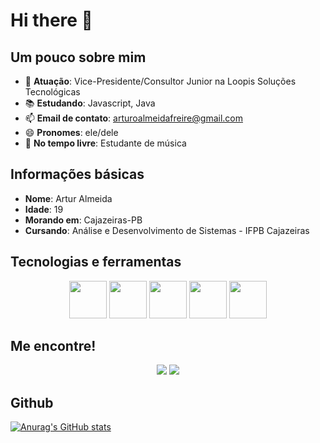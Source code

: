 # Hi there 👋

## Um pouco sobre mim

- 🔭 **Atuação**: Vice-Presidente/Consultor Junior na Loopis Soluções Tecnológicas
- 📚 **Estudando**: Javascript, Java
- 📫 **Email de contato**: arturoalmeidafreire@gmail.com
- 😄 **Pronomes**: ele/dele
- 🎸 **No tempo livre**: Estudante de música

## Informações básicas

- **Nome**: Artur Almeida
- **Idade**: 19
- **Morando em**: Cajazeiras-PB
- **Cursando**: Análise e Desenvolvimento de Sistemas - IFPB Cajazeiras

## Tecnologias e ferramentas

<div align="center">
  <img width="60" src="https://cdn.jsdelivr.net/gh/devicons/devicon/icons/html5/html5-original-wordmark.svg" />
  <img width="60" src="https://cdn.jsdelivr.net/gh/devicons/devicon/icons/css3/css3-original-wordmark.svg" />
  <img width="60" src="https://cdn.jsdelivr.net/gh/devicons/devicon/icons/javascript/javascript-original.svg" />
  <img width="60" src="https://cdn.jsdelivr.net/gh/devicons/devicon/icons/git/git-original.svg" />
  <img width="60" src="https://cdn.jsdelivr.net/gh/devicons/devicon/icons/visualstudio/visualstudio-plain.svg" />
  
</div>

## Me encontre!

<div align="center">
  <a href="mailto:arturoalmeidafreire@gmail.com" target=_blank><img src="https://img.shields.io/badge/Gmail-D14836?style=for-the-badge&logo=gmail&logoColor=white"></a>
  <a href="https://www.linkedin.com/in/artur-almeida-307419152/" target=_blank><img src="https://img.shields.io/badge/LinkedIn-0077B5?style=for-the-badge&logo=linkedin&logoColor=white"></a>
</div>

## Github
[![Anurag's GitHub stats](https://github-readme-stats.vercel.app/api?username=ArtyrAlmeida&theme=tokyonight)](https://github.com/anuraghazra/github-readme-stats)

